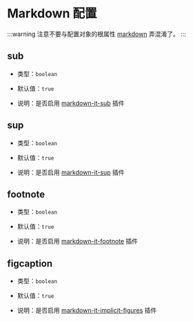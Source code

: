 # Markdown 配置

:::warning
注意不要与配置对象的根属性 [markdown](https://v2.vuepress.vuejs.org/zh/reference/config.html#markdown-配置) 弄混淆了。
:::

## sub

- 类型：`boolean`

- 默认值：`true`

- 说明：是否启用 [markdown-it-sub](https://github.com/markdown-it/markdown-it-sub) 插件

## sup

- 类型：`boolean`

- 默认值：`true`

- 说明：是否启用 [markdown-it-sup](https://github.com/markdown-it/markdown-it-sup) 插件

## footnote

- 类型：`boolean`

- 默认值：`true`

- 说明：是否启用 [markdown-it-footnote](https://github.com/markdown-it/markdown-it-footnote) 插件

## figcaption

- 类型：`boolean`

- 默认值：`true`

- 说明：是否启用 [markdown-it-implicit-figures](https://github.com/arve0/markdown-it-implicit-figures) 插件

